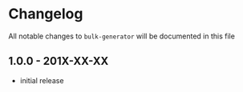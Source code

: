 # Changelog

All notable changes to `bulk-generator` will be documented in this file

## 1.0.0 - 201X-XX-XX

- initial release

